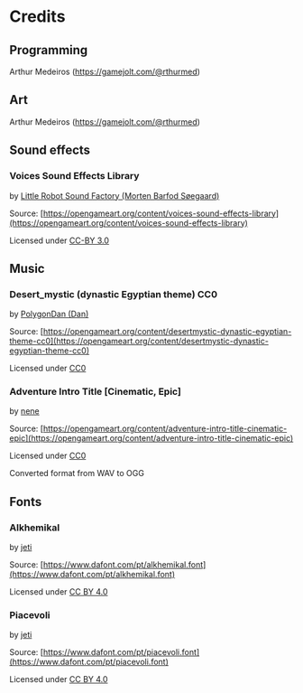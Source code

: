 # Credits

## Programming

Arthur Medeiros (https://gamejolt.com/@rthurmed)

## Art

Arthur Medeiros (https://gamejolt.com/@rthurmed)

## Sound effects

### Voices Sound Effects Library

by [Little Robot Sound Factory (Morten Barfod Søegaard)](https://opengameart.org/users/little-robot-sound-factory)

Source: [https://opengameart.org/content/voices-sound-effects-library](https://opengameart.org/content/voices-sound-effects-library)

Licensed under [CC-BY 3.0](https://creativecommons.org/licenses/by/3.0/)

## Music

### Desert_mystic (dynastic Egyptian theme) CC0

by [PolygonDan (Dan)](https://opengameart.org/users/polygondan)

Source: [https://opengameart.org/content/desertmystic-dynastic-egyptian-theme-cc0](https://opengameart.org/content/desertmystic-dynastic-egyptian-theme-cc0)

Licensed under [CC0](https://creativecommons.org/publicdomain/zero/1.0/)

### Adventure Intro Title [Cinematic, Epic]

by [nene](https://opengameart.org/users/nene)

Source: [https://opengameart.org/content/adventure-intro-title-cinematic-epic](https://opengameart.org/content/adventure-intro-title-cinematic-epic)

Licensed under [CC0](https://creativecommons.org/publicdomain/zero/1.0/)

Converted format from WAV to OGG

## Fonts

### Alkhemikal

by [jeti](https://fontenddev.com/)

Source: [https://www.dafont.com/pt/alkhemikal.font](https://www.dafont.com/pt/alkhemikal.font)

Licensed under [CC BY 4.0](https://creativecommons.org/licenses/by/4.0/)

### Piacevoli

by [jeti](https://fontenddev.com/)

Source: [https://www.dafont.com/pt/piacevoli.font](https://www.dafont.com/pt/piacevoli.font)

Licensed under [CC BY 4.0](https://creativecommons.org/licenses/by/4.0/)

